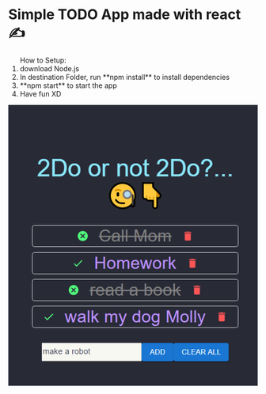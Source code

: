 <h1>Simple TODO App made with react ✍</h1>
<ol>How to Setup:
<li>download Node.js</li>
<li>In destination Folder, run **npm install** to install dependencies</li>
<li>**npm start** to start the app</li>
<li>Have fun XD</li>
</ol>
<img src='./src/assets/ReadmePhoto.png'><img>

